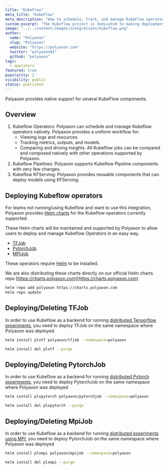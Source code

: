 ```yaml
---
title: "KubeFlow"
meta_title: "KubeFlow"
meta_description: "How to schedule, track, and manage KubeFlow operators on Polyaxon. Polyaxon can schedule and manage KubeFlow operators natively."
custom_excerpt: "The Kubeflow project is dedicated to making deployments of machine learning (ML) workflows on Kubernetes simple, portable and scalable."
image: "../../content/images/integrations/kubeflow.png"
author:
  name: "Polyaxon"
  slug: "Polyaxon"
  website: "https://polyaxon.com"
  twitter: "polyaxonAI"
  github: "polyaxon"
tags:
  - operators
featured: true
popularity: 2
visibility: public
status: published
---
```


Polyaxon provides native support for several KubeFlow components.

## Overview

 1. Kubeflow Operators:
    Polyaxon can schedule and manage Kubeflow operators natively. Polyaxon provides a uniform workflow for:
     * Viewing logs and resources.
     * Tracking metrics, outputs, and models.
     * Comparing and driving insights.
    All Kubeflow jobs can be compared and composed natively with other operations supported by Polyaxon.
 2. Kubeflow Pipelines:
    Polyaxon supports Kubeflow Pipeline components with very few changes.
 3. Kubeflow KFServing:
    Polyaxon provides reusable components that can deploy models using KFServing.

## Deploying Kubeflow operators

For teams not running/using Kubeflow and want to use this integration,
Polyaxon provides [Helm charts](https://github.com/polyaxon/polyaxon-charts/tree/master/kubeflow) for the Kubeflow operators currently supported.

These Helm charts will be maintained and supported by Polyaxon to allow users to deploy and manage Kubeflow Operators in an easy way.

 * [TFJob](https://github.com/polyaxon/polyaxon-charts/tree/master/kubeflow/tfjob)
 * [PytorchJob](https://github.com/polyaxon/polyaxon-charts/tree/master/kubeflow/pytorchjob)
 * [MPIJob](https://github.com/polyaxon/polyaxon-charts/tree/master/kubeflow/tfjob)

These operators require [Helm](https://helm.sh/docs/intro/install/) to be installed.

We are also distributing these charts directly on our official Helm charts repo [https://charts.polyaxon.com](https://charts.polyaxon.com)

```bash
helm repo add polyaxon https://charts.polyaxon.com
helm repo update
```

## Deploying/Deleting TFJob

In order to use Kubeflow as a backend for running [distributed Tensorflow experiments](/integrations/tfjob/),
you need to deploy TFJob on the same namespace where Polyaxon was deployed

```bash
helm install plxtf polyaxon/tfjob --namespace=polyaxon
```

```bash
helm install del plxtf --purge
```

## Deploying/Deleting PytorchJob

In order to use Kubeflow as a backend for running [distributed Pytorch experiments](/integrations/pytorchjob/),
you need to deploy PytorchJob on the same namespace where Polyaxon was deployed

```bash
helm install plxpytorch polyaxon/pytorchjob --namespace=polyaxon
```

```bash
helm install del plxpytorch --purge
```

## Deploying/Deleting MpiJob

In order to use Kubeflow as a backend for running [distributed experiments using MPI](/integrations/mpijob/),
you need to deploy PytorchJob on the same namespace where Polyaxon was deployed

```bash
helm install plxmpi polyaxon/mpijob --namespace=polyaxon
```

```bash
helm install del plxmpi --purge
```
